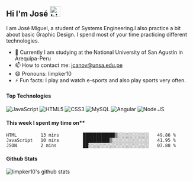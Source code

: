 
## Hi I'm José <img src="https://user-images.githubusercontent.com/1303154/88677602-1635ba80-d120-11ea-84d8-d263ba5fc3c0.gif" width="28px" alt="hi">

I am José Miguel, a student of Systems Engineering.I also practice a bit about basic Graphic Design. I spend most of your time practicing different technologies.

- 🔭 Currently I am studying at the National University of San Agustín in Arequipa-Peru
- 📫 How to contact me: jcanov@unsa.edu.pe
- 😄 Pronouns: limpker10
- ⚡ Fun facts: I play and watch e-sports and also play sports very often.

#### Top Technologies

<!-- TODO: Make technologies links takes you to repositories -->
![JavaScript](https://img.shields.io/badge/javascript-%23323330.svg?style=for-the-badge&logo=javascript&logoColor=%23F7DF1E)
![HTML5](https://img.shields.io/badge/html5-%23E34F26.svg?style=for-the-badge&logo=html5&logoColor=white)
![CSS3](https://img.shields.io/badge/CSS3-1572B6?style=for-the-badge&logo=css3&logoColor=white)
![MySQL](https://img.shields.io/badge/MySQL-00000F?style=for-the-badge&logo=mysql&logoColor=white)
![Angular](https://img.shields.io/badge/angular-%23DD0031.svg?style=for-the-badge&logo=angular&logoColor=white)
![Node.JS](https://img.shields.io/badge/Node.js-339933?style=for-the-badge&logo=nodedotjs&logoColor=white)


#### This week I spent my time on**

<!--START_SECTION:waka-->
```text
HTML         13 mins         ████████████▒░░░░░░░░░░░░   49.86 % 
JavaScript   10 mins         ██████████▒░░░░░░░░░░░░░░   41.95 % 
JSON         2 mins          ██░░░░░░░░░░░░░░░░░░░░░░░   07.88 % 
```
<!--END_SECTION:waka-->

#### Github Stats

![limpker10's github stats](https://github-readme-stats.vercel.app/api?username=limpker10&count_private=true&theme=tokyonight&hide=contribs,prs)

